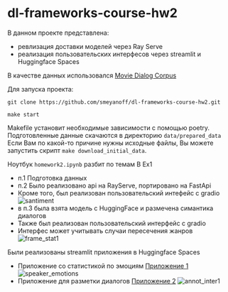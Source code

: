 # dl-frameworks-course-hw2

В данном проекте представлена:
- ревлизация доставки моделей через Ray Serve
- реализация пользовательских интерфесов через streamlit и Huggingface Spaces

В качестве данных использовался [Movie Dialog Corpus](https://www.kaggle.com/datasets/Cornell-University/movie-dialog-corpus)

Для запуска проекта:
```
git clone https://github.com/smeyanoff/dl-frameworks-course-hw2.git

make start
```
Makefile установит необходимые зависимости с помощью poetry. Подготовленные данные скачаются в директорию `data/prepared_data`
Если Вам по какой-то причине нужны исходные файлы, Вы можете запустить скрипт `make download_initial_data`.

Ноутбук `homework2.ipynb` разбит по темам
В Ex1 
- п.1 Подготовка данных
- п.2 Было реализовано api на RayServe, портировано на FastApi 
- Кроме того, был реализован пользовательский интефейс с gradio
![santiment](https://github.com/smeyanoff/dl-frameworks-course-hw2/assets/108741347/efed7ee0-fed9-4509-8382-2107aae3d146)
- в п.3 была взята модель c HuggingFace и размечена симантика диалогов
- Также был реализован пользовательский интерфейс с gradio
- Интерфес может учитывать случаи пересечения жанров
![frame_stat1](https://github.com/smeyanoff/dl-frameworks-course-hw2/assets/108741347/8cc54b03-7ba1-48f0-86aa-bf1c751689dc)


Были реализованы streamlit приложения в Huggingface Spaces
- Приложение со статистикой по эмоциям [Приложение 1](https://huggingface.co/spaces/smeyanof/Speaker-Emotions)
![speaker_emotions](https://github.com/smeyanoff/dl-frameworks-course-hw2/assets/108741347/ab049af0-3099-46bd-a16a-30c4b7a960f4)
- Приложение для разметки диалогов [Приложение 2](https://huggingface.co/spaces/smeyanof/annot-interface)
![annot_inter1](https://github.com/smeyanoff/dl-frameworks-course-hw2/assets/108741347/2ec3d866-902a-4c20-8ad4-84c48819ebae)


